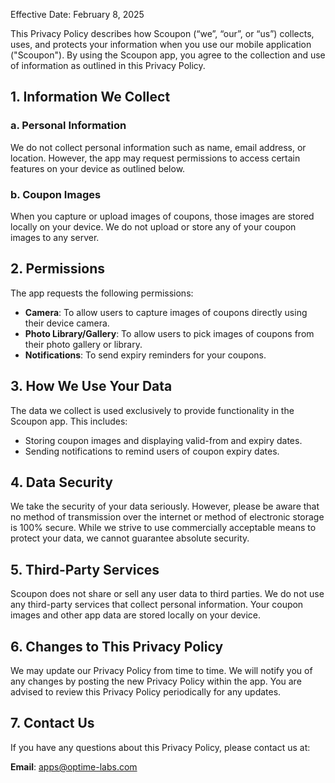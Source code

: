
Effective Date: February 8, 2025

This Privacy Policy describes how Scoupon (“we”, “our”, or “us”) collects, uses, and protects your information when you use our mobile application ("Scoupon"). By using the Scoupon app, you agree to the collection and use of information as outlined in this Privacy Policy.

## 1. Information We Collect

### a. Personal Information
We do not collect personal information such as name, email address, or location. However, the app may request permissions to access certain features on your device as outlined below.

### b. Coupon Images
When you capture or upload images of coupons, those images are stored locally on your device. We do not upload or store any of your coupon images to any server.

## 2. Permissions

The app requests the following permissions:

- **Camera**: To allow users to capture images of coupons directly using their device camera.
- **Photo Library/Gallery**: To allow users to pick images of coupons from their photo gallery or library.
- **Notifications**: To send expiry reminders for your coupons.

## 3. How We Use Your Data

The data we collect is used exclusively to provide functionality in the Scoupon app. This includes:
- Storing coupon images and displaying valid-from and expiry dates.
- Sending notifications to remind users of coupon expiry dates.

## 4. Data Security

We take the security of your data seriously. However, please be aware that no method of transmission over the internet or method of electronic storage is 100% secure. While we strive to use commercially acceptable means to protect your data, we cannot guarantee absolute security.

## 5. Third-Party Services

Scoupon does not share or sell any user data to third parties. We do not use any third-party services that collect personal information. Your coupon images and other app data are stored locally on your device.

## 6. Changes to This Privacy Policy

We may update our Privacy Policy from time to time. We will notify you of any changes by posting the new Privacy Policy within the app. You are advised to review this Privacy Policy periodically for any updates.

## 7. Contact Us

If you have any questions about this Privacy Policy, please contact us at:

**Email**: apps@optime-labs.com
